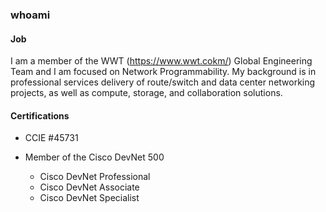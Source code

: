 ### whoami

#### Job

I am a member of the WWT (https://www.wwt.cokm/) Global Engineering Team and I am focused on Network Programmability.  My background is in professional services delivery of route/switch and data center networking projects, as well as compute, storage, and collaboration solutions.

#### Certifications

* CCIE #45731

* Member of the Cisco DevNet 500
  * Cisco DevNet Professional
  * Cisco DevNet Associate
  * Cisco DevNet Specialist

<!--
**nsthompson/nsthompson** is a ✨ _special_ ✨ repository because its `README.md` (this file) appears on your GitHub profile.

Here are some ideas to get you started:

- 🔭 I’m currently working on ...
- 🌱 I’m currently learning ...
- 👯 I’m looking to collaborate on ...
- 🤔 I’m looking for help with ...
- 💬 Ask me about ...
- 📫 How to reach me: ...
- 😄 Pronouns: ...
- ⚡ Fun fact: ...
-->
